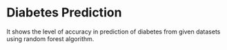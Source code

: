 # Diabetes Prediction
It shows the level of accuracy in prediction of diabetes from given datasets using random forest algorithm. 
